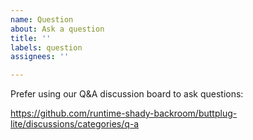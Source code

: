 ```yaml
---
name: Question
about: Ask a question
title: ''
labels: question
assignees: ''

---
```


Prefer using our Q&A discussion board to ask questions:

https://github.com/runtime-shady-backroom/buttplug-lite/discussions/categories/q-a
